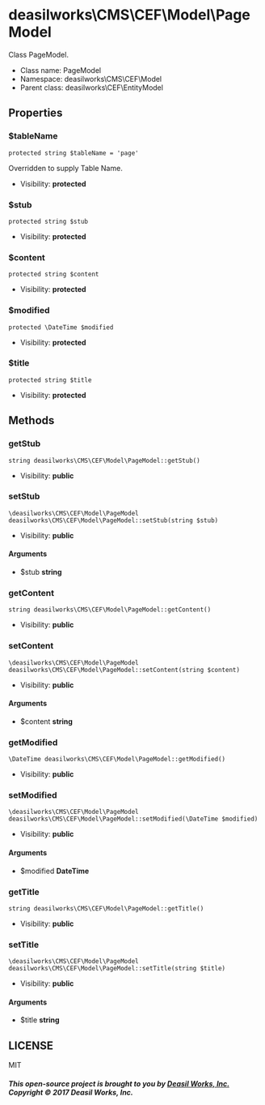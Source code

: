 deasilworks\CMS\CEF\Model\PageModel
===============

Class PageModel.




* Class name: PageModel
* Namespace: deasilworks\CMS\CEF\Model
* Parent class: deasilworks\CEF\EntityModel





Properties
----------


### $tableName

    protected string $tableName = 'page'

Overridden to supply Table Name.



* Visibility: **protected**


### $stub

    protected string $stub





* Visibility: **protected**


### $content

    protected string $content





* Visibility: **protected**


### $modified

    protected \DateTime $modified





* Visibility: **protected**


### $title

    protected string $title





* Visibility: **protected**


Methods
-------


### getStub

    string deasilworks\CMS\CEF\Model\PageModel::getStub()





* Visibility: **public**




### setStub

    \deasilworks\CMS\CEF\Model\PageModel deasilworks\CMS\CEF\Model\PageModel::setStub(string $stub)





* Visibility: **public**


#### Arguments
* $stub **string**



### getContent

    string deasilworks\CMS\CEF\Model\PageModel::getContent()





* Visibility: **public**




### setContent

    \deasilworks\CMS\CEF\Model\PageModel deasilworks\CMS\CEF\Model\PageModel::setContent(string $content)





* Visibility: **public**


#### Arguments
* $content **string**



### getModified

    \DateTime deasilworks\CMS\CEF\Model\PageModel::getModified()





* Visibility: **public**




### setModified

    \deasilworks\CMS\CEF\Model\PageModel deasilworks\CMS\CEF\Model\PageModel::setModified(\DateTime $modified)





* Visibility: **public**


#### Arguments
* $modified **DateTime**



### getTitle

    string deasilworks\CMS\CEF\Model\PageModel::getTitle()





* Visibility: **public**




### setTitle

    \deasilworks\CMS\CEF\Model\PageModel deasilworks\CMS\CEF\Model\PageModel::setTitle(string $title)





* Visibility: **public**


#### Arguments
* $title **string**



## LICENSE

MIT

##### This open-source project is brought to you by [Deasil Works, Inc.](http://deasil.works/) Copyright &copy; 2017 Deasil Works, Inc.